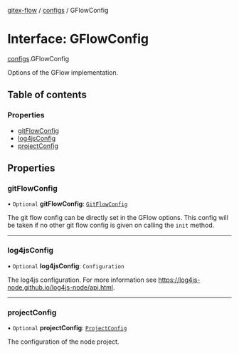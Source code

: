 [gitex-flow](../README.md) / [configs](../modules/configs.md) / GFlowConfig

# Interface: GFlowConfig

[configs](../modules/configs.md).GFlowConfig

Options of the GFlow implementation.

## Table of contents

### Properties

- [gitFlowConfig](configs.GFlowConfig.md#gitflowconfig)
- [log4jsConfig](configs.GFlowConfig.md#log4jsconfig)
- [projectConfig](configs.GFlowConfig.md#projectconfig)

## Properties

### gitFlowConfig

• `Optional` **gitFlowConfig**: [`GitFlowConfig`](configs.GitFlowConfig.md)

The git flow config can be directly set in the GFlow options.
This config will be taken if no other git flow config is given on calling the `init` method.

___

### log4jsConfig

• `Optional` **log4jsConfig**: `Configuration`

The log4js configuration.
For more information see https://log4js-node.github.io/log4js-node/api.html.

___

### projectConfig

• `Optional` **projectConfig**: [`ProjectConfig`](configs.ProjectConfig.md)

The configuration of the node project.
